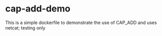 # cap-add-demo
This is a simple dockerfile to demonstrate the use of CAP_ADD and uses netcat; testing only
